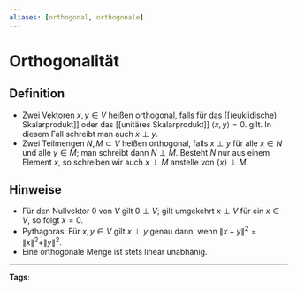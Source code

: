 ```yaml
---
aliases: [orthogonal, orthogonale]
---
```


# Orthogonalität

## Definition

- Zwei Vektoren $x, y \in V$ heißen orthogonal, falls für das [[(euklidische) Skalarprodukt]] oder das [[unitäres Skalarprodukt]] $\langle x, y\rangle=0.$ gilt. In diesem Fall schreibt man auch $x\perp y.$
- Zwei Teilmengen $N, M \subset V$ heißen orthogonal, falls $x \perp y$ für alle $x \in N$ und alle $y \in M$; man schreibt dann $N \perp M$. Besteht $N$ nur aus einem Element $x$, so schreiben wir auch $x \perp M$ anstelle von $\{x\} \perp M$.

## Hinweise

- Für den Nullvektor 0 von $V$ gilt $0 \perp V$; gilt umgekehrt $x \perp V$ für ein $x \in V$, so folgt $x=0$.
- Pythagoras: Für $x, y \in V$ gilt $x \perp y$ genau dann, wenn $\|x+y\|^{2}=\|x\|^{2}+\|y\|^{2} .$
- Eine orthogonale Menge ist stets linear unabhänig.

---

**Tags**:
